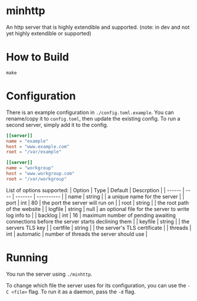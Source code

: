 # minhttp

An http server that is highly extendible and supported. (note: in dev and not yet highly extendible or supported)

# How to Build

```
make
```

# Configuration

There is an example configuration in `./config.toml.example`. You can rename/copy it to `config.toml`,
then update the existing config.
To run a second server, simply add it to the config.

```toml
[[server]]
name = "example"
host = "www.example.com"
root = "/var/example"

[[server]]
name = "workgroup"
host = "www.workgroup.com"
root = "/var/workgroup"
```

List of options supported:
| Option | Type | Default | Descrption |
| ------ | ---- | ------- | ---------- |
| name | string | <REQUIRED> | a unique name for the server |
| port | int | 80 | the port the server will run on |
| root | string | <REQUIRED> | the root path of the website |
| logfile | string | null | an optional file for the server to write log info to |
| backlog | int | 16 | maximum number of pending awaiting connections before the server starts declining them |
| keyfile | string | <REQUIRED FOR TLS> | the servers TLS key |
| certfile | string | <REQUIRED FOR TLS> | the server's TLS certificate |
| threads | int | automatic | number of threads the server should use |

# Running

You run the server using `./minhttp`.

To change which file the server uses for its configuration, you can use the `-C <file>` flag. To run it as a daemon, pass the `-d` flag.
